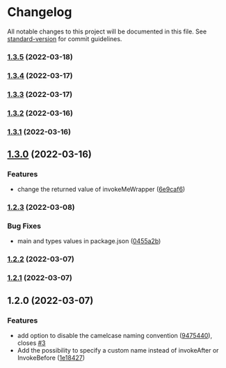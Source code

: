 # Changelog

All notable changes to this project will be documented in this file. See [standard-version](https://github.com/conventional-changelog/standard-version) for commit guidelines.

### [1.3.5](https://github.com/AhmedElwerdany/invoke-before-after/compare/v1.3.4...v1.3.5) (2022-03-18)

### [1.3.4](https://github.com/AhmedElwerdany/invoke-before-after/compare/v1.3.3...v1.3.4) (2022-03-17)

### [1.3.3](https://github.com/AhmedElwerdany/invoke-before-after/compare/v1.3.2...v1.3.3) (2022-03-17)

### [1.3.2](https://github.com/AhmedElwerdany/invoke-before-after/compare/v1.3.1...v1.3.2) (2022-03-16)

### [1.3.1](https://github.com/AhmedElwerdany/invoke-before-after/compare/v1.3.0...v1.3.1) (2022-03-16)

## [1.3.0](https://github.com/AhmedElwerdany/invoke-before-after/compare/v1.2.3...v1.3.0) (2022-03-16)


### Features

* change the returned value of invokeMeWrapper ([6e9caf6](https://github.com/AhmedElwerdany/invoke-before-after/commit/6e9caf6ccf51bb4091ef87232c55ab7582d47eb6))

### [1.2.3](https://github.com/AhmedElwerdany/invoke-before-after/compare/v1.2.2...v1.2.3) (2022-03-08)


### Bug Fixes

* main and types values in package.json ([0455a2b](https://github.com/AhmedElwerdany/invoke-before-after/commit/0455a2b0f45f8e78dc145a16aebb5720d3bc9de6))

### [1.2.2](https://github.com/AhmedElwerdany/invoke-before-after/compare/v1.2.1...v1.2.2) (2022-03-07)

### [1.2.1](https://github.com/AhmedElwerdany/invoke-before-after/compare/v1.2.0...v1.2.1) (2022-03-07)

## 1.2.0 (2022-03-07)


### Features

* add option to disable the camelcase naming convention ([9475440](https://github.com/AhmedElwerdany/invoke-before-after/commit/94754405aecb603148dbe3553b1c01e7f6d1c11d)), closes [#3](https://github.com/AhmedElwerdany/invoke-before-after/issues/3)
* Add the possibility to specify a custom name instead of invokeAfter or InvokeBefore ([1e18427](https://github.com/AhmedElwerdany/invoke-before-after/commit/1e18427856c0ba8c2332d7bfd8e0d5abcd7bb0a4))
